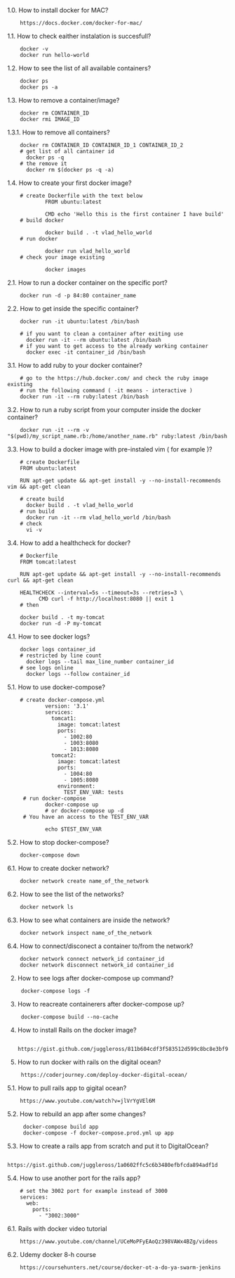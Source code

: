 1.0. How to install docker for MAC?
        
        https://docs.docker.com/docker-for-mac/
1.1. How to check eaither instalation is succesfull?
        
        docker -v
        docker run hello-world
1.2. How to see the list of all available containers?
        
        docker ps
        docker ps -a
1.3. How to remove a container/image?
        
        docker rm CONTAINER_ID
        docker rmi IMAGE_ID
1.3.1. How to remove all containers?
        
        docker rm CONTAINER_ID CONTAINER_ID_1 CONTAINER_ID_2
        # get list of all cantainer id
          docker ps -q
        # the remove it
          docker rm $(docker ps -q -a)
1.4. How to create your first docker image?
             
        # create Dockerfile with the text below
                FROM ubuntu:latest

                CMD echo 'Hello this is the first container I have build'
        # build docker
        
                docker build . -t vlad_hello_world
        # run docker 
                
                docker run vlad_hello_world
        # check your image existing
                
                docker images
2.1. How to run a docker container on the specific port?
        
        docker run -d -p 84:80 container_name
2.2. How to get inside the specific container?
        
        docker run -it ubuntu:latest /bin/bash
        
        # if you want to clean a container after exiting use 
          docker run -it --rm ubuntu:latest /bin/bash
        # if you want to get access to the already working container 
          docker exec -it container_id /bin/bash
3.1. How to add ruby to your docker container?
       
        # go to the https://hub.docker.com/ and check the ruby image existing 
        # run the following command ( -it means - interactive )
        docker run -it --rm ruby:latest /bin/bash

3.2. How to run a ruby script from your computer inside the docker container?
        
        docker run -it --rm -v "$(pwd)/my_script_name.rb:/home/another_name.rb" ruby:latest /bin/bash  

3.3. How to build a docker image with pre-instaled vim ( for example )?
        
        # create Dockerfile
        FROM ubuntu:latest

        RUN apt-get update && apt-get install -y --no-install-recommends vim && apt-get clean 
        
        # create build
          docker build . -t vlad_hello_world
        # run build
          docker run -it --rm vlad_hello_world /bin/bash
        # check 
          vi -v
3.4. How to add a healthcheck for docker?
        
        # Dockerfile
        FROM tomcat:latest

        RUN apt-get update && apt-get install -y --no-install-recommends curl && apt-get clean

        HEALTHCHECK --interval=5s --timeout=3s --retries=3 \
              CMD curl -f http://localhost:8080 || exit 1
        # then 
        
        docker build . -t my-tomcat
        docker run -d -P my-tomcat
        
4.1. How to see docker logs?
        
        docker logs container_id
        # restricted by line count
          docker logs --tail max_line_number container_id
        # see logs online
          docker logs --follow container_id
5.1. How to use docker-compose?
        
        # create docker-compose.yml
                version: '3.1'
                services:
                  tomcat1:
                    image: tomcat:latest
                    ports:
                      - 1002:80
                      - 1003:8080
                      - 1013:8080
                  tomcat2:
                    image: tomcat:latest
                    ports:
                      - 1004:80
                      - 1005:8080
                    environment:
                      TEST_ENV_VAR: tests
         # run docker-compose
                docker-compose up 
                # or docker-compose up -d
         # You have an access to the TEST_ENV_VAR
                
                echo $TEST_ENV_VAR
5.2. How to stop docker-compose?
        
        docker-compose down
6.1. How to create docker network?
        
        docker network create name_of_the_network
6.2. How to see the list of the networks?
        
        docker network ls
6.3. How to see what containers are inside the network?
        
        docker network inspect name_of_the_network
6.4. How to connect/disconect a container to/from the network?
        
        docker network connect network_id container_id
        docker network disconnect network_id container_id
2. How to see logs after docker-compose up command?
        
        docker-compose logs -f
3. How to reacreate containerers after docker-compose up?
        
        docker-compose build --no-cache
4. How to install Rails on the docker image?
        
        https://gist.github.com/juggleross/811b604cdf3f583512d599c8bc8e3bf9
        
5. How to run docker with rails on the digital ocean?
        
        https://coderjourney.com/deploy-docker-digital-ocean/
5.1. How to pull rails app to gigital ocean?

        https://www.youtube.com/watch?v=jlVrYgVEl6M
        
5.2. How to rebuild an app after some changes?
        
         docker-compose build app
         docker-compose -f docker-compose.prod.yml up app
5.3. How to create a rails app from scratch and put it to DigitalOcean?
        
        https://gist.github.com/juggleross/1a0602ffc5c6b3480efbfcda894adf1d
        
5.4. How to use another port for the rails app?
        
        # set the 3002 port for example instead of 3000
        services:
          web:
            ports:
              - "3002:3000"

6.1. Rails with docker video tutorial
        
        https://www.youtube.com/channel/UCeMoPFyEAoQz398VAWx4BZg/videos
6.2. Udemy docker 8-h course
        
        https://coursehunters.net/course/docker-ot-a-do-ya-swarm-jenkins

